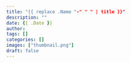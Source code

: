 ```yaml
---
title: "{{ replace .Name "-" " " | title }}"
description: ""
date: {{ .Date }}
author:
tags: []
categories: []
images: ["thumbnail.png"]
draft: false
---
```

